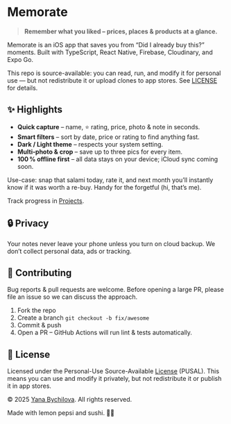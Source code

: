 
# Memorate

>  **Remember what you liked – prices, places & products at a glance.**

Memorate is an iOS app that saves you from “Did I already buy this?” moments.
Built with TypeScript, React Native, Firebase, Cloudinary, and Expo Go.

This repo is source-available: you can read, run, and modify it for personal use — but not redistribute it or upload clones to app stores. See [LICENSE](LICENSE) for details.

## ✨ Highlights

* **Quick capture** – name, ⭐ rating, price, photo & note in seconds.
* **Smart filters** – sort by date, price or rating to find anything fast.
* **Dark / Light theme** – respects your system setting.
* **Multi‑photo & crop** – save up to three pics for every item.
* **100 % offline first** – all data stays on your device; iCloud sync coming soon.

Use-case: snap that salami today, rate it, and next month you’ll instantly know if it was worth a re-buy.
Handy for the forgetful (hi, that’s me).

Track progress in [Projects](https://github.com/whiony/memorate).

## 🔒 Privacy

Your notes never leave your phone unless you turn on cloud backup. 
We don’t collect personal data, ads or tracking.

## 🤝 Contributing

Bug reports & pull requests are welcome. Before opening a large PR, please file an issue so we can discuss the approach.

1. Fork the repo
2. Create a branch `git checkout -b fix/awesome`
3. Commit & push
4. Open a PR – GitHub Actions will run lint & tests automatically.

## 📄 License

Licensed under the Personal-Use Source-Available [License](LICENSE) (PUSAL).
This means you can use and modify it privately, but not redistribute it or publish it in app stores.

© 2025 [Yana Bychilova](https://twitter.com/whyDEVoni). All rights reserved.

Made with lemon pepsi and sushi. 🍣🥤